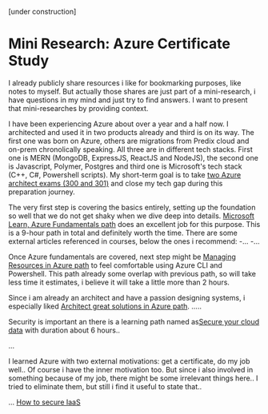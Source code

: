 [under construction]
# Mini Research: Azure Certificate Study

I already publicly share resources i like for bookmarking purposes, like notes to myself. But actually those shares are just part of a mini-research, i have questions in my mind and just try to find answers. I want to present that mini-researches by providing context. 

I have been experiencing Azure about over a year and a half now. I architected and used it in two products already and third is on its way. The first one was born on Azure, others are migrations from Predix cloud and on-prem chronolically speaking. All three are in different tech stacks. First one is MERN (MongoDB, ExpressJS, ReactJS and NodeJS), the second one is Javascript, Polymer, Postgres and third one is Microsoft's tech stack (C++, C#, Powershell scripts). My short-term goal is to take [two Azure architect exams (300 and 301)](https://www.microsoft.com/en-us/learning/azure-solutions-architect.aspx) and close my tech gap during this preparation journey.

The very first step is covering the basics entirely, setting up the foundation so well that we do not get shaky when we dive deep into details. [Microsoft Learn, Azure Fundamentals path](https://docs.microsoft.com/en-us/learn/paths/azure-fundamentals/) does an excellent job for this purpose. This is a 9-hour path in total and definitely worth the time. There are some external articles referenced in courses, below the ones i recommend:
-...
-...

Once Azure fundamentals are covered, next step might be [Managing Resources in Azure path](https://docs.microsoft.com/en-us/learn/paths/manage-resources-in-azure/) to feel comfortable using Azure CLI and Powershell. This path already some overlap with previous path, so will take less time it estimates, i believe it will take a little more than 2 hours.

Since i am already an architect and have a passion designing systems, i especially liked [Architect great solutions in Azure path](https://docs.microsoft.com/en-us/learn/paths/architect-great-solutions-in-azure/). 
.....

Security is important an there is a learning path named as[Secure your cloud data](https://docs.microsoft.com/en-us/learn/paths/secure-your-cloud-data/) with duration about 6 hours.. 


...

I learned Azure with two external motivations: get a certificate, do my job well.. Of course i have the inner motivation too. But since i also involved in something because of my job, there might be some irrelevant things here.. I tried to eliminate them, but still i find it useful to state that..

...
[How to secure IaaS](https://docs.microsoft.com/en-us/azure/security/fundamentals/iaas)






